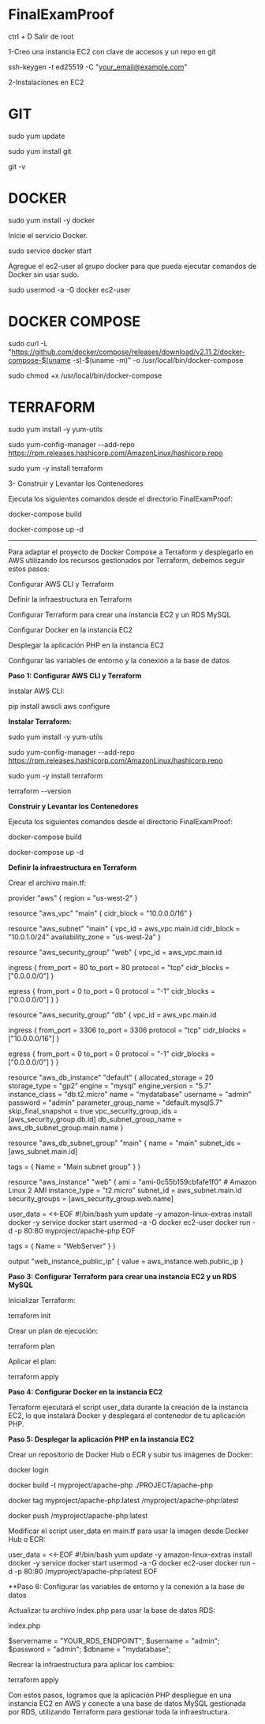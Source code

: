 # FinalExamProof

ctrl + D Salir de root

1-Creo una instancia EC2 con clave de accesos y un repo en git

ssh-keygen -t ed25519 -C "your_email@example.com"

2-Instalaciones en EC2

# GIT

sudo yum update

sudo yum install git

git -v

# DOCKER

sudo yum install -y docker 

Inicie el servicio Docker. 

sudo service docker start 

Agregue el ec2-user al grupo docker para que pueda ejecutar comandos de Docker sin usar sudo. 

sudo usermod -a -G docker ec2-user 

# DOCKER COMPOSE

sudo curl -L "https://github.com/docker/compose/releases/download/v2.11.2/docker-compose-$(uname -s)-$(uname -m)" -o /usr/local/bin/docker-compose

sudo chmod +x /usr/local/bin/docker-compose

# TERRAFORM

sudo yum install -y yum-utils

sudo yum-config-manager --add-repo https://rpm.releases.hashicorp.com/AmazonLinux/hashicorp.repo

sudo yum -y install terraform

3- Construir y Levantar los Contenedores

Ejecuta los siguientes comandos desde el directorio FinalExamProof:

docker-compose build

docker-compose up -d

----------------------------------------------------------------------------------------

Para adaptar el proyecto de Docker Compose a Terraform y desplegarlo en AWS utilizando los recursos gestionados por Terraform, debemos seguir estos pasos:

Configurar AWS CLI y Terraform

Definir la infraestructura en Terraform

Configurar Terraform para crear una instancia EC2 y un RDS MySQL

Configurar Docker en la instancia EC2

Desplegar la aplicación PHP en la instancia EC2

Configurar las variables de entorno y la conexión a la base de datos

**Paso 1: Configurar AWS CLI y Terraform**

Instalar AWS CLI:

pip install awscli
aws configure

**Instalar Terraform:**

sudo yum install -y yum-utils

sudo yum-config-manager --add-repo https://rpm.releases.hashicorp.com/AmazonLinux/hashicorp.repo

sudo yum -y install terraform

terraform --version

**Construir y Levantar los Contenedores**

Ejecuta los siguientes comandos desde el directorio FinalExamProof:

docker-compose build

docker-compose up -d

**Definir la infraestructura en Terraform**

Crear el archivo main.tf:


provider "aws" {
  region = "us-west-2"
}

resource "aws_vpc" "main" {
  cidr_block = "10.0.0.0/16"
}

resource "aws_subnet" "main" {
  vpc_id            = aws_vpc.main.id
  cidr_block        = "10.0.1.0/24"
  availability_zone = "us-west-2a"
}

resource "aws_security_group" "web" {
  vpc_id = aws_vpc.main.id

  ingress {
    from_port   = 80
    to_port     = 80
    protocol    = "tcp"
    cidr_blocks = ["0.0.0.0/0"]
  }

  egress {
    from_port   = 0
    to_port     = 0
    protocol    = "-1"
    cidr_blocks = ["0.0.0.0/0"]
  }
}

resource "aws_security_group" "db" {
  vpc_id = aws_vpc.main.id

  ingress {
    from_port   = 3306
    to_port     = 3306
    protocol    = "tcp"
    cidr_blocks = ["10.0.0.0/16"]
  }

  egress {
    from_port   = 0
    to_port     = 0
    protocol    = "-1"
    cidr_blocks = ["0.0.0.0/0"]
  }
}

resource "aws_db_instance" "default" {
  allocated_storage    = 20
  storage_type         = "gp2"
  engine               = "mysql"
  engine_version       = "5.7"
  instance_class       = "db.t2.micro"
  name                 = "mydatabase"
  username             = "admin"
  password             = "admin"
  parameter_group_name = "default.mysql5.7"
  skip_final_snapshot  = true
  vpc_security_group_ids = [aws_security_group.db.id]
  db_subnet_group_name = aws_db_subnet_group.main.name
}

resource "aws_db_subnet_group" "main" {
  name       = "main"
  subnet_ids = [aws_subnet.main.id]

  tags = {
    Name = "Main subnet group"
  }
}

resource "aws_instance" "web" {
  ami           = "ami-0c55b159cbfafe1f0" # Amazon Linux 2 AMI
  instance_type = "t2.micro"
  subnet_id     = aws_subnet.main.id
  security_groups = [aws_security_group.web.name]

  user_data = <<-EOF
              #!/bin/bash
              yum update -y
              amazon-linux-extras install docker -y
              service docker start
              usermod -a -G docker ec2-user
              docker run -d -p 80:80 myproject/apache-php
              EOF

  tags = {
    Name = "WebServer"
  }
}

output "web_instance_public_ip" {
  value = aws_instance.web.public_ip
}

**Paso 3: Configurar Terraform para crear una instancia EC2 y un RDS MySQL**

Inicializar Terraform:

terraform init

Crear un plan de ejecución:

terraform plan

Aplicar el plan:

terraform apply

**Paso 4: Configurar Docker en la instancia EC2**

Terraform ejecutará el script user_data durante la creación de la instancia EC2, lo que instalará Docker y desplegará el contenedor de tu aplicación PHP.

**Paso 5: Desplegar la aplicación PHP en la instancia EC2**

Crear un repositorio de Docker Hub o ECR y subir tus imágenes de Docker:

docker login

docker build -t myproject/apache-php ./PROJECT/apache-php

docker tag myproject/apache-php:latest <your-dockerhub-username>/myproject/apache-php:latest

docker push <your-dockerhub-username>/myproject/apache-php:latest

Modificar el script user_data en main.tf para usar la imagen desde Docker Hub o ECR:

  user_data = <<-EOF
              #!/bin/bash
              yum update -y
              amazon-linux-extras install docker -y
              service docker start
              usermod -a -G docker ec2-user
              docker run -d -p 80:80 <your-dockerhub-username>/myproject/apache-php:latest
              EOF

**Paso 6: Configurar las variables de entorno y la conexión a la base de datos

Actualizar tu archivo index.php para usar la base de datos RDS:

index.php

$servername = "YOUR_RDS_ENDPOINT";
$username = "admin";
$password = "admin";
$dbname = "mydatabase";

Recrear la infraestructura para aplicar los cambios:

terraform apply

Con estos pasos, logramos que la aplicación PHP despliegue en una instancia EC2 en AWS y conecte a una base de datos MySQL gestionada por RDS, utilizando Terraform para gestionar toda la infraestructura.

